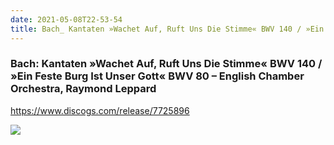 ```yaml
---
date: 2021-05-08T22-53-54
title: Bach_ Kantaten »Wachet Auf, Ruft Uns Die Stimme« BWV 140 / »Ein Feste Burg Ist Unser Gott« BWV 80 – English Chamber Orchestra, Raymond Leppard 
---
```

### Bach: Kantaten »Wachet Auf, Ruft Uns Die Stimme« BWV 140 / »Ein Feste Burg Ist Unser Gott« BWV 80 – English Chamber Orchestra, Raymond Leppard 
https://www.discogs.com/release/7725896

![](dayone-moment://D6554A79F7F942BB9A34EEB60D344A8E)
